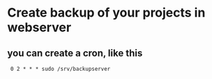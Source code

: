 # Create backup of your projects in webserver #

## you can create a cron, like this ##

```
 0 2 * * * sudo /srv/backupserver
```
